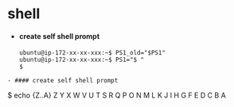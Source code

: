 # shell

- #### create self shell prompt
  ```
  ubuntu@ip-172-xx-xx-xxx:~$ PS1_old="$PS1"
  ubuntu@ip-172-xx-xx-xxx:~$ PS1="$ "
  $
```
- #### create self shell prompt
  ```
  $ echo {Z..A}
  Z Y X W V U T S R Q P O N M L K J I H G F E D C B A
  ```
